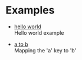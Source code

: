 # Examples

- [hello world](hello_world.py)  
  Hello world example

- [a to b](a_to_b.py)  
  Mapping the 'a' key to 'b'